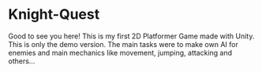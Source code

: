 # Knight-Quest
Good to see you here! This is my first 2D Platformer Game made with Unity.
This is only the demo version. The main tasks were to make own AI for enemies and main mechanics like movement, jumping, attacking and others...
